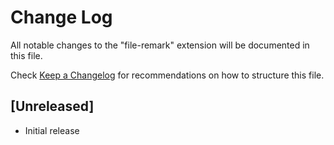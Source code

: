 # Change Log

All notable changes to the "file-remark" extension will be documented in this file.

Check [Keep a Changelog](http://keepachangelog.com/) for recommendations on how to structure this file.

## [Unreleased]

- Initial release
